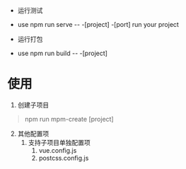  * 运行测试
 * use npm run serve -- -[project] -[port] run your project
 
 * 运行打包
 * use npm run build -- -[project]

 # 使用
 
 1. 创建子项目
 >	npm run mpm-create [project] 
 
 2. 其他配置项
	1. 支持子项目单独配置项
		1. vue.config.js
		2. postcss.config.js